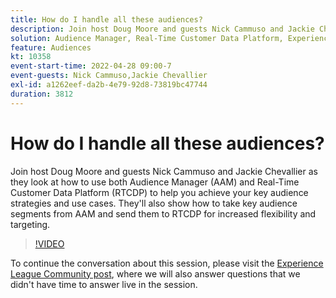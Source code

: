 ```yaml
---
title: How do I handle all these audiences?
description: Join host Doug Moore and guests Nick Cammuso and Jackie Chevallier as they look at how to use both Audience Manager (AAM) and Real-Time Customer Data Platform … (Descriptions should be between 60 and 160 characters)
solution: Audience Manager, Real-Time Customer Data Platform, Experience Platform
feature: Audiences
kt: 10358
event-start-time: 2022-04-28 09:00-7
event-guests: Nick Cammuso,Jackie Chevallier
exl-id: a1262eef-da2b-4e79-92d8-73819bc47744
duration: 3812
---
```

# How do I handle all these audiences?

Join host Doug Moore and guests Nick Cammuso and Jackie Chevallier as they look at how to use both Audience Manager (AAM) and Real-Time Customer Data Platform (RTCDP) to help you achieve your key audience strategies and use cases. They'll also show how to take key audience segments from AAM and send them to RTCDP for increased flexibility and targeting.

>[!VIDEO](https://video.tv.adobe.com/v/342611/?quality=12&learn=on)

To continue the conversation about this session, please visit the [Experience League Community post](https://experienceleaguecommunities.adobe.com/t5/adobe-audience-manager/experience-league-live-post-session-discussion-how-do-i-handle/m-p/450340#M419), where we will also answer questions that we didn't have time to answer live in the session.

